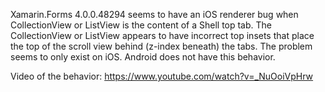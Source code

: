 Xamarin.Forms 4.0.0.48294 seems to have an iOS renderer bug when CollectionView or ListView is the content of a Shell top tab. The CollectionView or ListView appears to have incorrect top insets that place the top of the scroll view behind (z-index beneath) the tabs. The problem seems to only exist on iOS. Android does not have this behavior.

Video of the behavior:
https://www.youtube.com/watch?v=_NuOoiVpHrw